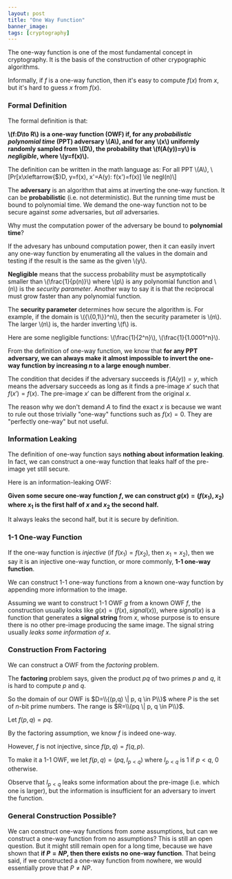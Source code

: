 ```yaml
---
layout: post
title: "One Way Function"
banner_image:
tags: [cryptography]
---
```


The one-way function is one of the most fundamental concept in cryptography. It is the basis of the construction of other crypographic algorithms.

Informally, if $f$ is a one-way function, then it's easy to compute $f(x)$ from $x$, but it's hard to guess $x$ from $f(x)$.

### Formal Definition

The formal definition is that:

**\\(f:D\to R\\) is a one-way function (OWF) if, for any *probabilistic polynomial time* (PPT) adversary \\(A\\), and for any \\(x\\) uniformly randomly sampled from \\(D\\), the probability that \\(f(A(y))=y\\) is *negligible*, where \\(y=f(x)\\).**

The definition can be written in the math language as: For all PPT \\(A\\),
\\[Pr[x\xleftarrow{$}D, y=f(x), x'=A(y): f(x')=f(x)] \le negl(n)\\]

The **adversary** is an algorithm that aims at inverting the one-way function. It can be **probabilistic** (i.e. not deterministic). But the running time must be bound to polynomial time. We demand the one-way function not to be secure against *some* adversaries, but *all* adversaries.

<!--more-->

Why must the computation power of the adversary be bound to **polynomial time**?

If the advesary has unbound computation power, then it can easily invert any one-way function by enumerating all the values in the domain and testing if the result is the same as the given \\(y\\).

**Negligible** means that the success probability must be asymptotically smaller than \\(\frac{1}{p(n)}\\) where \\(p\\) is any polynomial function and \\(n\\) is the *security parameter*. Another way to say it is that the reciprocal must grow faster than any polynomial function.

The **security parameter** determines how secure the algorithm is. For example, if the domain is \\({\\{0,1\\}}^n\\), then the security parameter is \\(n\\). The larger \\(n\\) is, the harder inverting \\(f\\) is.

Here are some negligible functions: \\(\frac{1}{2^n}\\), \\(\frac{1}{1.0001^n}\\).

From the definition of one-way function, we know that **for any PPT adversary, we can always make it almost impossible to invert the one-way function by increasing $n$ to a large enough number**.

The condition that decides if the adversary succeeds is $f(A(y))=y$, which means the adversary succeeds as long as it finds a pre-image $x'$ such that $f(x')=f(x)$. The pre-image $x'$ can be different from the original $x$.

The reason why we don't demand $A$ to find the exact $x$ is because we want to rule out those trivially "one-way" functions such as $f(x)=0$. They are "perfectly one-way" but not useful.

### Information Leaking

The definition of one-way function says **nothing about information leaking**. In fact, we can construct a one-way function that leaks half of the pre-image yet still secure.

Here is an information-leaking OWF:

**Given some secure one-way function $f$, we can construct $g(x)=(f(x_1),x_2)$ where $x_1$ is the first half of $x$ and $x_2$ the second half.**

It always leaks the second half, but it is secure by definition.

### 1-1 One-way Function

If the one-way function is *injective* (if $f(x_1)=f(x_2)$, then $x_1=x_2$), then we say it is an injective one-way function, or more commonly, **1-1 one-way function**.

We can construct 1-1 one-way functions from a known one-way function by appending more information to the image.

Assuming we want to construct 1-1 OWF $g$ from a known OWF $f$, the construction usually looks like $g(x)=(f(x),signal(x))$, where $signal(x)$ is a function that generates a **signal string** from $x$, whose purpose is to ensure there is no other pre-image producing the same image. The signal string usually *leaks some information of x*.

### Construction From Factoring

We can construct a OWF from the *factoring* problem.

The **factoring** problem says, given the product $pq$ of two primes $p$ and $q$, it is hard to compute $p$ and $q$.

So the domain of our OWF is $D=\\{(p,q) \| p, q \in P\\}$ where $P$ is the set of $n$-bit prime numbers. The range is $R=\\{pq \| p, q \in P\\}$.

Let $f(p,q)=pq$.

By the factoring assumption, we know $f$ is indeed one-way.

However, $f$ is not injective, since $f(p,q)=f(q,p)$.

To make it a 1-1 OWF, we let $f(p,q)=(pq,I_{p<q})$ where $I_{p<q}$ is 1 if $p<q$, 0 otherwise.

Observe that $I_{p<q}$ leaks some information about the pre-image (i.e. which one is larger), but the information is insufficient for an adversary to invert the function.

### General Construction Possible?

We can construct one-way functions from *some* assumptions, but can we construct a one-way function from no assumptions? This is still an open question. But it might still remain open for a long time, because we have shown that **if $P=NP$, then there exists no one-way function**. That being said, if we constructed a one-way function from nowhere, we would essentially prove that $P\not=NP$.
